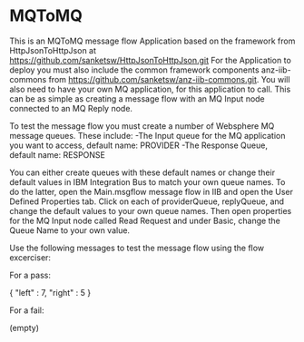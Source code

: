 # MQToMQ

This is an MQToMQ message flow Application based on the framework from HttpJsonToHttpJson at https://github.com/sanketsw/HttpJsonToHttpJson.git
For the Application to deploy you must also include the common framework components anz-iib-commons from https://github.com/sanketsw/anz-iib-commons.git. You will also need to have your own MQ application, for this application to call. This can be as simple as creating a message flow with an MQ Input node connected to an MQ Reply node.

To test the message flow you must create a number of Websphere MQ message queues. These include: 
 -The Input queue for the MQ application you want to access, default name: PROVIDER 
 -The Response Queue, default name: RESPONSE

You can either create queues with these default names or change their default values in IBM Integration Bus to match your own queue names. To do the latter, open the Main.msgflow message flow in IIB and open the User Defined Properties tab. Click on each of providerQueue, replyQueue, and change the default values to your own queue names. Then open properties for the MQ Input node called Read Request and under Basic, change the Queue Name to your own value.

Use the following messages to test the message flow using the flow excerciser:

For a pass:

{ "left" : 7, "right" : 5 }

For a fail:

(empty)
